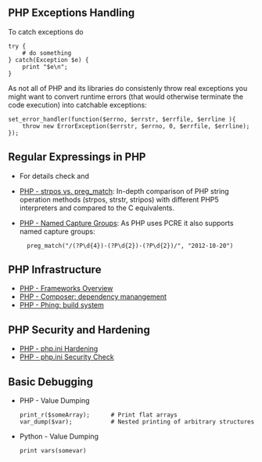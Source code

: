 ## PHP Exceptions Handling

To catch exceptions do

    try {
        # do something
    } catch(Exception $e) {
        print "$e\n";
    }

As not all of PHP and its libraries do consistenly throw real exceptions you might
want to convert runtime errors (that would otherwise terminate the code execution)
into catchable exceptions:

    set_error_handler(function($errno, $errstr, $errfile, $errline ){
        throw new ErrorException($errstr, $errno, 0, $errfile, $errline);
    });

## Regular Expressings in PHP

- For details check <?add topic='PHP preg_match'?> and <?add topic='PHP preg_replace'?>
- [PHP - strpos vs. preg\_match](http://lzone.de/articles/php-string-search.htm):
    In-depth comparison of PHP string operation methods (strpos, strstr,
    stripos) with different PHP5 interpreters and compared to the C
    equivalents.
- [PHP - Named Capture Groups](http://www.regular-expressions.info/named.html): As PHP uses
    PCRE it also supports named capture groups:

        preg_match("/(?P\d{4})-(?P\d{2})-(?P\d{2})/", "2012-10-20")

## PHP Infrastructure

-   [PHP - Frameworks Overview](http://www.phpframeworks.com/)
-   [PHP - Composer: dependency manangement](https://getcomposer.org/)
-   [PHP - Phing: build system](https://github.com/phingofficial/phing)

## PHP Security and Hardening

-   [PHP - php.ini Hardening](http://www.madirish.net/199)
-   [PHP - php.ini Security Check](http://phpsec.org/projects/phpsecinfo/index.html)

## Basic Debugging 

-   PHP - Value Dumping

        print_r($someArray);      # Print flat arrays
        var_dump($var);           # Nested printing of arbitrary structures

-   Python - Value Dumping

        print vars(somevar)


